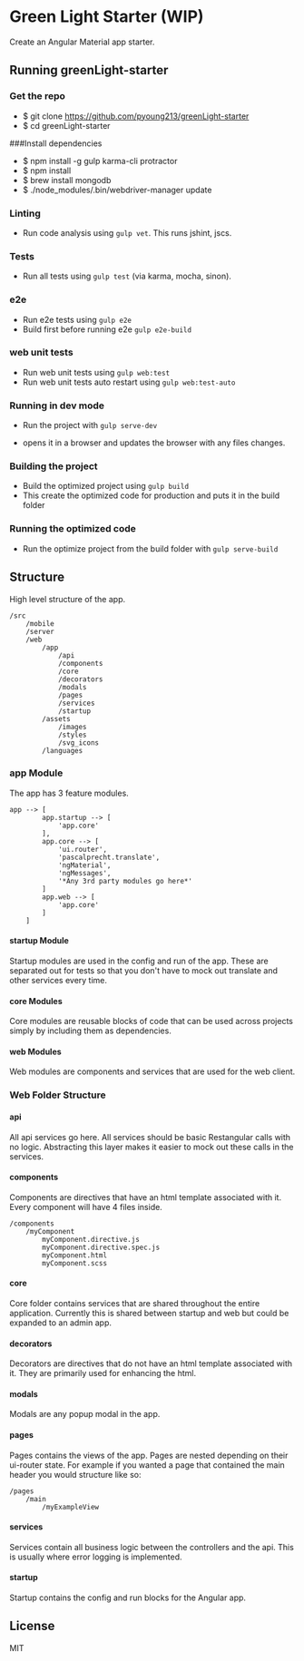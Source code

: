 Green Light Starter (WIP)
========

Create an Angular Material app starter.

## Running greenLight-starter

### Get the repo
  - $ git clone https://github.com/pyoung213/greenLight-starter
  - $ cd greenLight-starter

###Install dependencies

  - $ npm install -g gulp karma-cli protractor
  - $ npm install
  - $ brew install mongodb
  - $ ./node_modules/.bin/webdriver-manager update

### Linting
 - Run code analysis using `gulp vet`. This runs jshint, jscs.

### Tests
 - Run all tests using `gulp test` (via karma, mocha, sinon).

### e2e
  - Run e2e tests using `gulp e2e`
  - Build first before running e2e `gulp e2e-build`

### web unit tests
  - Run web unit tests using `gulp web:test`
  - Run web unit tests auto restart using `gulp web:test-auto`

### Running in dev mode
 - Run the project with `gulp serve-dev`

 - opens it in a browser and updates the browser with any files changes.

### Building the project
 - Build the optimized project using `gulp build`
 - This create the optimized code for production and puts it in the build folder

### Running the optimized code
 - Run the optimize project from the build folder with `gulp serve-build`

## Structure
High level structure of the app.

	/src
        /mobile
        /server
		/web
			/app
                /api
                /components
                /core
                /decorators
                /modals
                /pages
                /services
                /startup
            /assets
                /images
                /styles
                /svg_icons
            /languages

### app Module
The app has 3 feature modules.

```
app --> [
        app.startup --> [
            'app.core'
        ],
        app.core --> [
            'ui.router',
            'pascalprecht.translate',
            'ngMaterial',
            'ngMessages',
            '*Any 3rd party modules go here*'
        ]
        app.web --> [
            'app.core'
        ]
    ]
```

#### startup Module
Startup modules are used in the config and run of the app.  These are separated out for tests so that you don't have to mock out translate and other services every time.

#### core Modules
Core modules are reusable blocks of code that can be used across projects simply by including them as dependencies.

#### web Modules
Web modules are components and services that are used for the web client.

### Web Folder Structure

#### api
All api services go here.  All services should be basic Restangular calls with no logic.  Abstracting this layer makes it easier to mock out these calls in the services.

#### components
Components are directives that have an html template associated with it.  Every component will have 4 files inside.

    /components
        /myComponent
            myComponent.directive.js
            myComponent.directive.spec.js
            myComponent.html
            myComponent.scss

#### core
Core folder contains services that are shared throughout the entire application.  Currently this is shared between startup and web but could be expanded to an admin app.

#### decorators
Decorators are directives that do not have an html template associated with it.  They are primarily used for enhancing the html.

#### modals
Modals are any popup modal in the app.

#### pages
Pages contains the views of the app. Pages are nested depending on their ui-router state.  For example if you wanted a page that contained the main header you would structure like so:

    /pages
        /main
            /myExampleView

#### services
Services contain all business logic between the controllers and the api.  This is usually where error logging is implemented.

#### startup
Startup contains the config and run blocks for the Angular app.

## License

MIT
